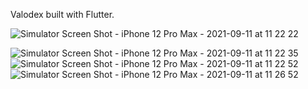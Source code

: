 Valodex built with Flutter.


![Simulator Screen Shot - iPhone 12 Pro Max - 2021-09-11 at 11 22 22](https://user-images.githubusercontent.com/72291223/132937882-c719dfc7-e635-4848-b50e-3fb05f6b1d7c.png)

![Simulator Screen Shot - iPhone 12 Pro Max - 2021-09-11 at 11 22 35](https://user-images.githubusercontent.com/72291223/132937916-3094ba4c-09b3-46c2-ba88-0d5f5086af85.png)
![Simulator Screen Shot - iPhone 12 Pro Max - 2021-09-11 at 11 22 52](https://user-images.githubusercontent.com/72291223/132937923-e04ced82-5b9d-43b1-9aa5-bfdf914bf360.png)
![Simulator Screen Shot - iPhone 12 Pro Max - 2021-09-11 at 11 26 52](https://user-images.githubusercontent.com/72291223/132937930-f8665e76-87f1-462c-b386-a5213faeff6c.png)


